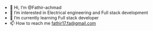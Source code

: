 - 👋 Hi, I’m @Fathir-achmad
- 👀 I’m interested in Electrical engineering and Full stack development
- 🌱 I’m currently learning Full stack developer
- 📫 How to reach me fathir17.fa@gmail.com

<!---
Fathir-achmad/Fathir-achmad is a ✨ special ✨ repository because its `README.md` (this file) appears on your GitHub profile.
You can click the Preview link to take a look at your changes.
--->
